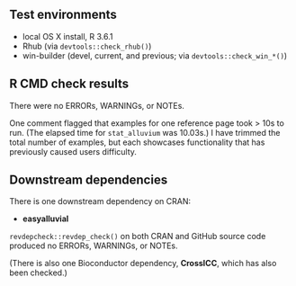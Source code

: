## Test environments

* local OS X install, R 3.6.1
* Rhub (via `devtools::check_rhub()`)
* win-builder (devel, current, and previous; via `devtools::check_win_*()`)

## R CMD check results

There were no ERRORs, WARNINGs, or NOTEs.

One comment flagged that examples for one reference page took > 10s to run. (The elapsed time for `stat_alluvium` was 10.03s.) I have trimmed the total number of examples, but each showcases functionality that has previously caused users difficulty.

## Downstream dependencies

There is one downstream dependency on CRAN:

- **easyalluvial**

`revdepcheck::revdep_check()` on both CRAN and GitHub source code produced no ERRORs, WARNINGs, or NOTEs.

(There is also one Bioconductor dependency, **CrossICC**, which has also been checked.)
